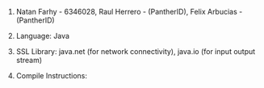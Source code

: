 1. Natan Farhy - 6346028,
   Raul Herrero - (PantherID),
   Felix Arbucias - (PantherID)

2. Language: Java
3. SSL Library: java.net (for network connectivity), java.io (for input output stream)
4. Compile Instructions: 

